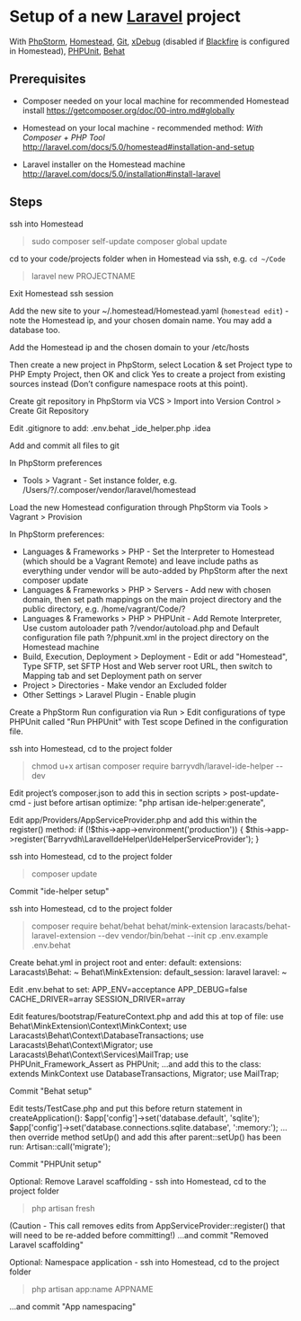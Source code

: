 # Setup of a new [Laravel](http://laravel.com) project
With [PhpStorm](https://www.jetbrains.com/phpstorm/), [Homestead](https://github.com/laravel/homestead), [Git](http://git-scm.com), [xDebug](http://xdebug.org) (disabled if [Blackfire](https://blackfire.io) is configured in Homestead), [PHPUnit](https://phpunit.de), [Behat](http://behat.org/)

## Prerequisites
- Composer needed on your local machine for recommended Homestead install
https://getcomposer.org/doc/00-intro.md#globally

- Homestead on your local machine - recommended method: _With Composer + PHP Tool_
http://laravel.com/docs/5.0/homestead#installation-and-setup

- Laravel installer on the Homestead machine
http://laravel.com/docs/5.0/installation#install-laravel

## Steps
ssh into Homestead
> sudo composer self-update
> composer global update

cd to your code/projects folder when in Homestead via ssh, e.g. `cd ~/Code`
> laravel new PROJECTNAME

Exit Homestead ssh session

Add the new site to your ~/.homestead/Homestead.yaml (`homestead edit`) - note the Homestead ip, and your chosen domain name. You may add a database too.

Add the Homestead ip and the chosen domain to your /etc/hosts

Then create a new project in PhpStorm, select Location & set Project type to PHP Empty Project, then OK and click Yes to create a project from existing sources instead (Don’t configure namespace roots at this point).

Create git repository in PhpStorm via VCS > Import into Version Control > Create Git Repository

Edit .gitignore to add:
.env.behat
_ide_helper.php
.idea

Add and commit all files to git

In PhpStorm preferences
- Tools > Vagrant - Set instance folder, e.g. /Users/?/.composer/vendor/laravel/homestead

Load the new Homestead configuration through PhpStorm via Tools > Vagrant > Provision

In PhpStorm preferences:
- Languages & Frameworks > PHP - Set the Interpreter to Homestead (which should be a Vagrant Remote) and leave include paths as everything under vendor will be auto-added by PhpStorm after the next composer update
- Languages & Frameworks > PHP > Servers - Add new with chosen domain, then set path mappings on the main project directory and the public directory, e.g. /home/vagrant/Code/?
- Languages & Frameworks > PHP > PHPUnit - Add Remote Interpreter, Use custom autoloader path ?/vendor/autoload.php and Default configuration file path ?/phpunit.xml in the project directory on the Homestead machine
- Build, Execution, Deployment > Deployment - Edit or add "Homestead", Type SFTP, set SFTP Host and Web server root URL, then switch to Mapping tab and set Deployment path on server
- Project > Directories - Make vendor an Excluded folder
- Other Settings > Laravel Plugin - Enable plugin

Create a PhpStorm Run configuration via Run > Edit configurations of type PHPUnit called "Run PHPUnit" with Test scope Defined in the configuration file.

ssh into Homestead, cd to the project folder
> chmod u+x artisan
> composer require barryvdh/laravel-ide-helper --dev

Edit project’s composer.json to add this in section scripts > post-update-cmd - just before artisan optimize:
"php artisan ide-helper:generate",

Edit app/Providers/AppServiceProvider.php and add this within the register() method:
if (!$this->app->environment('production')) {
  $this->app->register('Barryvdh\LaravelIdeHelper\IdeHelperServiceProvider');
}

ssh into Homestead, cd to the project folder
> composer update

Commit "ide-helper setup"

ssh into Homestead, cd to the project folder
> composer require behat/behat behat/mink-extension laracasts/behat-laravel-extension --dev
> vendor/bin/behat --init
> cp .env.example .env.behat

Create behat.yml in project root and enter:
default:
  extensions:
    Laracasts\Behat: ~
    Behat\MinkExtension:
      default_session: laravel
      laravel: ~

Edit .env.behat to set:
APP_ENV=acceptance
APP_DEBUG=false
CACHE_DRIVER=array
SESSION_DRIVER=array

Edit features/bootstrap/FeatureContext.php and add this at top of file:
use Behat\MinkExtension\Context\MinkContext;
use Laracasts\Behat\Context\DatabaseTransactions;
use Laracasts\Behat\Context\Migrator;
use Laracasts\Behat\Context\Services\MailTrap;
use PHPUnit_Framework_Assert as PHPUnit;
…and add this to the class:
extends MinkContext
use DatabaseTransactions, Migrator;
use MailTrap;

Commit "Behat setup"

Edit tests/TestCase.php and put this before return statement in createApplication():
$app['config']->set('database.default', 'sqlite');
$app['config']->set('database.connections.sqlite.database', ':memory:');
…then override method setUp() and add this after parent::setUp() has been run:
Artisan::call('migrate');

Commit "PHPUnit setup"

Optional: Remove Laravel scaffolding - ssh into Homestead, cd to the project folder
> php artisan fresh

(Caution - This call removes edits from AppServiceProvider::register() that will need to be re-added before committing!)
…and commit "Removed Laravel scaffolding"

Optional: Namespace application - ssh into Homestead, cd to the project folder
> php artisan app:name APPNAME

…and commit "App namespacing"
